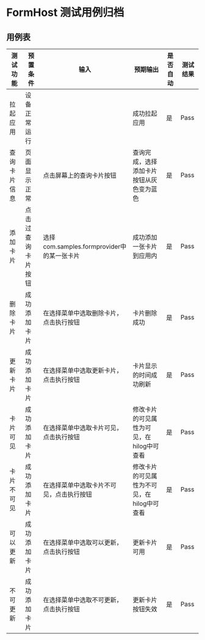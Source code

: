 # FormHost 测试用例归档

## 用例表

|测试功能|预置条件|输入|预期输出|是否自动|测试结果|
|--------------------------------|--------------------------------|--------------------------------|--------------------------------|--------------------------------|--------------------------------|
| 拉起应用   | 设备正常运行     |                  | 成功拉起应用                        | 是                 |Pass|
|查询卡片信息|页面显示正常|点击屏幕上的查询卡片按钮|查询完成，选择添加卡片按钮从灰色变为蓝色|是|Pass|
|添加卡片|点击过查询卡片按钮|选择com.samples.formprovider中的某一张卡片|成功添加一张卡片到应用内|是|Pass|
|删除卡片|成功添加卡片|在选择菜单中选取删除卡片，点击执行按钮|卡片删除成功|是|Pass|
|更新卡片|成功添加卡片|在选择菜单中选取更新卡片，点击执行按钮|卡片显示的时间成功刷新|是|Pass|
|卡片可见|成功添加卡片|在选择菜单中选取卡片可见，点击执行按钮|修改卡片的可见属性为可见，在hilog中可查看|是|Pass|
|卡片不可见|成功添加卡片|在选择菜单中选取卡片不可见，点击执行按钮|修改卡片的可见属性为不可见，在hilog中可查看|是|Pass|
|可以更新|成功添加卡片|在选择菜单中选取可以更新，点击执行按钮|更新卡片可用|是|Pass|
|不可更新|成功添加卡片|在选择菜单中选取不可更新，点击执行按钮|更新卡片按钮失效|是|Pass|